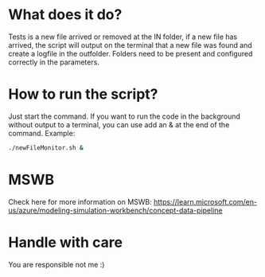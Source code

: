 # What does it do?
Tests is a new file arrived or removed at the IN folder, if a new file has arrived, the script will output on the terminal that a new file was found and create a logfile in the outfolder.  Folders need to be present and configured correctly in the parameters.


# How to run the script?
Just start the command.  If you want to run the code in the background without output to a terminal, you can use add an & at the end of the command.  Example: 

```bash
./newFileMonitor.sh &
```
# MSWB
Check here for more information on MSWB:
https://learn.microsoft.com/en-us/azure/modeling-simulation-workbench/concept-data-pipeline

# Handle with care
You are responsible not me :)

